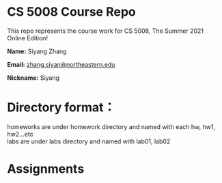 # CS 5008 Course Repo

This repo represents the course work for CS 5008, The Summer 2021 Online Edition!

**Name:** Siyang Zhang

**Email:** zhang.siyan@northeastern.edu

**Nickname:** Siyang

# Directory format：
homeworks are under homework directory and named with each hw, hw1, hw2...etc    
labs are under labs directory and named with lab01, lab02

# Assignments

